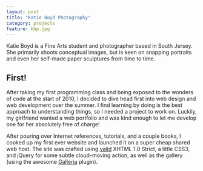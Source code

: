 ```yaml
---
layout: post
title: "Katie Boyd Photography"
category: projects
feature: kbp.jpg
---
```


Katie Boyd is a Fine Arts student and photographer based in South Jersey. She primarily shoots conceptual images, but is keen on snapping portraits and even her self-made paper sculptures from time to time.

## First!

After taking my first programming class and being exposed to the wonders of code at the start of 2010, I decided to dive head first into web design and web development over the summer. I find learning by doing is the best approach to understanding things, so I needed a project to work on. Luckily, my girlfriend wanted a web portfolio and was kind enough to let me develop one for her absolutely free of charge!

After pouring over Internet references, tutorials, and a couple books, I cooked up my first ever website and launched it on a super cheap shared web host. The site was crafted using [valid](http://validator.w3.org/check?uri=http%3A%2F%2Fkatieboydphotography.com%2F) XHTML 1.0 Strict, a little CSS3, and jQuery for some subtle cloud-moving action, as well as the gallery (using the awesome [Galleria](http://galleria.io/) plugin).